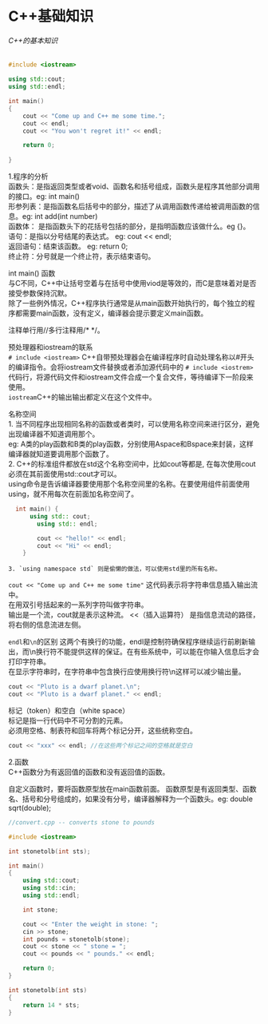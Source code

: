 # C++基础知识
###### C++的基本知识    
```c++
#include <iostream>

using std::cout;
using std::endl;

int main()
{
	cout << "Come up and C++ me some time.";
	cout << endl;
	cout << "You won't regret it!" << endl;

	return 0;
	
}
```
1.程序的分析    
  函数头：是指返回类型或者void、函数名和括号组成，函数头是程序其他部分调用的接口。eg: int main()    
  形参列表：是指函数名后括号中的部分，描述了从调用函数传递给被调用函数的信息。eg: int add(int number)    
  函数体： 是指函数头下的花括号包括的部分，是指明函数应该做什么。eg {}。   
  语句：是指以分号结尾的表达式。 eg: cout << endl;    
  返回语句：结束该函数。 eg: return 0;    
  终止符：分号就是一个终止符，表示结束语句。   

  int main() 函数   
    与C不同，C++中让括号空着与在括号中使用viod是等效的，而C是意味着对是否接受参数保持沉默。   
	  除了一些例外情况，C++程序执行通常是从main函数开始执行的，每个独立的程序都需要main函数，没有定义，编译器会提示要定义main函数。   

  注释单行用//多行注释用/* */。    

  预处理器和iostream的联系       
    `# include <iostream>` C++自带预处理器会在编译程序时自动处理名称以#开头的编译指令。会将iostream文件替换或者添加源代码中的	`# include <iostrem>`代码行，将源代码文件和iostream文件合成一个复合文件，等待编译下一阶段来使用。    
    `iostream`C++的输出输出都定义在这个文件中。    

  名称空间     
    1. 当不同程序出现相同名称的函数或者类时，可以使用名称空间来进行区分，避免出现编译器不知道调用那个。    
	    eg: A类的play函数和B类的play函数，分别使用Aspace和Bspace来封装，这样编译器就知道要调用那个函数了。   
    2. C++的标准组件都放在std这个名称空间中，比如cout等都是, 在每次使用cout必须在其前面使用std::cout才可以。    
	    using命令是告诉编译器要使用那个名称空间里的名称。在要使用组件前面使用using，就不用每次在前面加名称空间了。     
```c++
  int main() {
	  using std:: cout;
		using std:: endl;

		cout << "hello!" << endl;
		cout << "Hi" << endl;
	}
```   
    3. `using namespace std` 则是偷懒的做法，可以使用std里的所有名称。

  `cout << "Come up and C++ me some time"` 这代码表示将字符串信息插入输出流中。   
	  在用双引号括起来的一系列字符叫做字符串。    
	  输出是一个流，cout就是表示这种流。
	  <<（插入运算符） 是指信息流动的路径，将右侧的信息流进左侧。   
	

  `endl`和`\n`的区别
	 这两个有换行的功能，endl是控制符确保程序继续运行前刷新输出，而\n换行符不能提供这样的保证。在有些系统中，可以能在你输入信息后才会打印字符串。     
	 在显示字符串时，在字符串中包含换行应使用换行符\n这样可以减少输出量。   
```c++
cout << "Pluto is a dwarf planet.\n";
cout << "Pluto is a dwarf planet." << endl;
```

  标记（token）和空白（white space）    
	  标记是指一行代码中不可分割的元素。    
		必须用空格、制表符和回车将两个标记分开，这些统称空白。     
```c++
cout << "xxx" << endl; //在这些两个标记之间的空格就是空白
```

2.函数    
 C++函数分为有返回值的函数和没有返回值的函数。     

 自定义函数时，要将函数原型放在main函数前面。
  函数原型是有返回类型、函数名、括号和分号组成的，如果没有分号，编译器解释为一个函数头。eg: double sqrt(double);
```c++
//convert.cpp -- converts stone to pounds

#include <iostream>

int stonetolb(int sts);

int main()
{
	using std::cout;
	using std::cin;
	using std::endl;

	int stone;

	cout << "Enter the weight in stone: ";
	cin >> stone;
	int pounds = stonetolb(stone);
	cout << stone << " stone = ";
	cout << pounds << " pounds." << endl;

	return 0;
}

int stonetolb(int sts)
{
	return 14 * sts;
}
```

